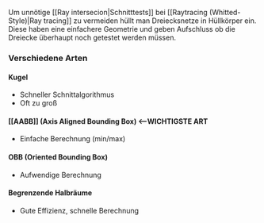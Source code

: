 Um unnötige [[Ray intersecion|Schnitttests]] bei [[Raytracing (Whitted-Style)|Ray tracing]] zu vermeiden hüllt man Dreiecksnetze in Hüllkörper ein. Diese haben eine einfachere Geometrie und geben Aufschluss ob die Dreiecke überhaupt noch getestet werden müssen.

### Verschiedene Arten

#### Kugel
- Schneller Schnittalgorithmus
- Oft zu groß

#### [[AABB]] (Axis Aligned Bounding Box) <--WICHTIGSTE ART
- Einfache Berechnung (min/max)

#### OBB (Oriented Bounding Box)
- Aufwendige Berechnung

#### Begrenzende Halbräume
- Gute Effizienz, schnelle Berechnung
